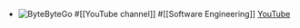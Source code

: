 - ![ByteByteGo](https://yt3.googleusercontent.com/9BCeBFuI8LqoAS9rWKmAZIAy4bMn7zFQaa6WqOoezPiyNf_sJ4Dd_Tut0WvwSkFJTff2RXwxG9g=w2560-fcrop64=1,00005a57ffffa5a8-k-c0xffffffff-no-nd-rj)
  #[[YouTube channel]] #[[Software Engineering]] 
  [YouTube](https://www.youtube.com/@ByteByteGo)